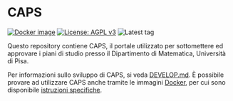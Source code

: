 # CAPS
[![Docker image](https://github.com/Unipisa/caps/actions/workflows/docker.yml/badge.svg?branch=develop)](https://github.com/Unipisa/caps/actions/workflows/docker.yml) [![License: AGPL v3](https://img.shields.io/badge/License-AGPL%20v3-blue.svg)](https://www.gnu.org/licenses/agpl-3.0) ![Latest tag](https://badgen.net/github/tag/unipisa/caps)

Questo repository contiene CAPS, il portale utilizzato per sottomettere ed approvare i piani di studio
presso il Dipartimento di Matematica, Università di Pisa.

Per informazioni sullo sviluppo di CAPS, si veda [DEVELOP.md](DEVELOP.md). È possibile provare 
ad utilizzare CAPS anche tramite le immagini [Docker](https://hub.docker.com/r/getcaps/caps), 
per cui sono disponibile [istruzioni specifiche](https://github.com/Unipisa/caps/blob/develop/docker/README.md). 

